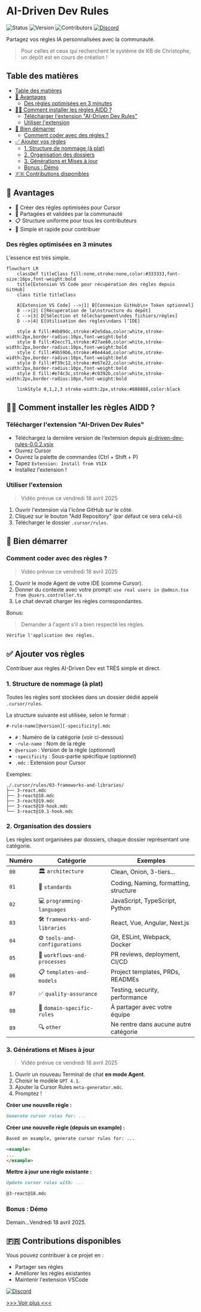 # AI-Driven Dev Rules

![Status](https://img.shields.io/badge/status-active-brightgreen)
![Version](https://img.shields.io/badge/version-0.0.2-blue)
![Contributors](https://img.shields.io/badge/contributors-welcome-orange)
[![Discord](https://img.shields.io/discord/1173363373115723796?color=7289da&label=discord&logo=discord&logoColor=white)](https://discord.gg/invite/ai-driven-dev)

Partagez vos règles IA personnalisées avec la communauté.

>
> Pour celles et ceux qui recherchent le système de KB de Christophe, un dépôt est en cours de création !
>

## Table des matières

- [Table des matières](#table-des-matières)
- [🧠 Avantages](#-avantages)
  - [Des règles optimisées en 3 minutes](#des-règles-optimisées-en-3-minutes)
- [👨‍💻 Comment installer les règles AIDD ?](#-comment-installer-les-règles-aidd-)
  - [Télécharger l'extension "AI-Driven Dev Rules"](#télécharger-lextension-ai-driven-dev-rules)
  - [Utiliser l'extension](#utiliser-lextension)
- [🚀 Bien démarrer](#-bien-démarrer)
  - [Comment coder avec des règles ?](#comment-coder-avec-des-règles-)
- [✅ Ajouter vos règles](#-ajouter-vos-règles)
  - [1. Structure de nommage (à plat)](#1-structure-de-nommage-à-plat)
  - [2. Organisation des dossiers](#2-organisation-des-dossiers)
  - [3. Générations et Mises à jour](#3-générations-et-mises-à-jour)
  - [Bonus : Démo](#bonus--démo)
- [🇫🇷 Contributions disponibles](#-contributions-disponibles)

## 🧠 Avantages

- 🎯 Créer des règles optimisées pour Cursor
- 🤝 Partagées et validées par la communauté
- 📋 Structure uniforme pour tous les contributeurs
- 🚀 Simple et rapide pour contribuer

### Des règles optimisées en 3 minutes

L'essence est très simple.

```mermaid
flowchart LR
    classDef titleClass fill:none,stroke:none,color:#333333,font-size:16px,font-weight:bold
    title[Extension VS Code pour récupération des règles depuis GitHub]
    class title titleClass
    
    A[Extension VS Code] -->|1| B[Connexion GitHub\n+ Token optionnel]
    B -->|2| C[Récupération de la\nstructure du dépôt]
    C -->|3| D[Sélection et téléchargement\ndes fichiers/règles]
    D -->|4| E[Utilisation des règles\ndans l’IDE]
    
    style A fill:#4b89dc,stroke:#2e5daa,color:white,stroke-width:2px,border-radius:10px,font-weight:bold
    style B fill:#2ecc71,stroke:#27ae60,color:white,stroke-width:2px,border-radius:10px,font-weight:bold
    style C fill:#9b59b6,stroke:#8e44ad,color:white,stroke-width:2px,border-radius:10px,font-weight:bold
    style D fill:#f39c12,stroke:#e67e22,color:white,stroke-width:2px,border-radius:10px,font-weight:bold
    style E fill:#e74c3c,stroke:#c0392b,color:white,stroke-width:2px,border-radius:10px,font-weight:bold
    
    linkStyle 0,1,2,3 stroke-width:2px,stroke:#888888,color:black
```

## 👨‍💻 Comment installer les règles AIDD ?

### Télécharger l'extension "AI-Driven Dev Rules"

- Téléchargez la dernière version de l’extension depuis [ai-driven-dev-rules-0.0.2.vsix]("https://github.com/ai-driven-dev/rules/blob/main/vscode/ai-driven-dev-rules/ai-driven-dev-rules-0.0.2.vsix")
- Ouvrez Cursor
- Ouvrez la palette de commandes (Ctrl + Shift + P)
- Tapez `Extension: Install from VSIX`
- Installez l'extension !

### Utiliser l'extension

> Vidéo prévue ce vendredi 18 avril 2025

1. Ouvrir l'extension via l'icône GitHub sur le côté.
2. Cliquez sur le bouton "Add Repository" (par défaut ce sera celui-ci)
3. Télécharger le dossier `.cursor/rules`.

## 🚀 Bien démarrer

### Comment coder avec des règles ?

> Vidéo prévue ce vendredi 18 avril 2025

1. Ouvrir le mode Agent de votre IDE (comme Cursor).
2. Donner du contexte avec votre prompt: `use real users in @admin.tsx from @users.controller.ts`
3. Le chat devrait charger les règles correspondantes.

Bonus:

> Demander à l'agent s'il a bien respecté les règles.

```markdown
Vérifie l'application des règles.
```

## ✅ Ajouter vos règles

Contribuer aux règles AI-Driven Dev est TRÈS simple et direct.

### 1. Structure de nommage (à plat)

Toutes les règles sont stockées dans un dossier dédié appelé `.cursor/rules`.

La structure suivante est utilisée, selon le format :

```text
#-rule-name[@version][-specificity].mdc
```

- `#` : Numéro de la catégorie (voir ci-dessous)
- `-rule-name` : Nom de la règle
- `@version` : Version de la règle (*optionnel*)
- `-specificity` : Sous-partie spécifique (*optionnel*)
- `.mdc` : Extension pour Cursor

Exemples:

```text
./.cursor/rules/03-frameworks-and-libraries/
├── 3-react.mdc
├── 3-react@18.mdc
├── 3-react@19.mdc
├── 3-react@19-hook.mdc
└── 3-react@19.1-hook.mdc
```

### 2. Organisation des dossiers

Les règles sont organisées par dossiers, chaque dossier représentant une catégorie.

| Numéro | Catégorie | Exemples |
| ------ | --------- | -------- |
| `00` | 🏛️ `architecture` | Clean, Onion, 3-tiers... |
| `01` | 📏 `standards` | Coding, Naming, formatting, structure |
| `02` | 💻 `programming-languages` | JavaScript, TypeScript, Python |
| `03` | 🛠️ `frameworks-and-libraries` | React, Vue, Angular, Next.js |
| `04` | ⚙️ `tools-and-configurations` | Git, ESLint, Webpack, Docker |
| `05` | 🔄 `workflows-and-processes` | PR reviews, deployment, CI/CD |
| `06` | 📋 `templates-and-models` | Project templates, PRDs, READMEs |
| `07` | ✅ `quality-assurance` | Testing, security, performance |
| `08` | 🎯 `domain-specific-rules` | À partager avec votre équipe |
| `09` | 🔍 `other` | Ne rentre dans aucune autre catégorie |

### 3. Générations et Mises à jour

> Vidéo prévue ce vendredi 18 avril 2025

1. Ouvrir un nouveau Terminal de chat **en mode Agent**.
2. Choisir le modèle `GPT 4.1`.
3. Ajouter la Cursor Rules `meta-generator.mdc`.
4. Promptez !

**Créer une nouvelle règle :**

```markdown
Generate cursor rules for: ...
```

**Créer une nouvelle règle (depuis un example) :**

```markdown
Based on example, generate cursor rules for: ...

<example>
...
</example>
```

**Mettre à jour une règle existante :**

```markdown
Update cursor rules with: ...

@3-react@18.mdc
```

### Bonus : Démo

Demain...Vendredi 18 avril 2025.

## 🇫🇷 Contributions disponibles

Vous pouvez contribuer à ce projet en :

- Partager ses règles
- Améliorer les règles existantes
- Maintenir l'extension VSCode

[![Discord](https://img.shields.io/badge/Join%20Discord-7289DA?style=for-the-badge&logo=discord&logoColor=white)](https://discord.gg/invite/ai-driven-dev)

[>>> Voir plus <<<](./CONTRIBUTING.md)
